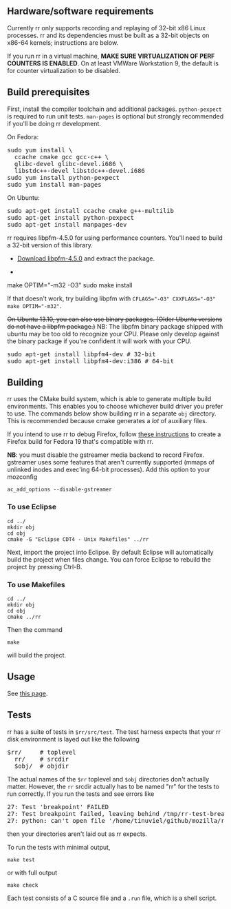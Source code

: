 ## Hardware/software requirements

Currently rr only supports recording and replaying of 32-bit x86 Linux processes.  rr and its dependencies must be built as a 32-bit objects on x86-64 kernels; instructions are below.

If you run rr in a virtual machine, **MAKE SURE VIRTUALIZATION OF PERF COUNTERS IS ENABLED**.  On at least VMWare Workstation 9, the default is for counter virtualization to be disabled.

## Build prerequisites

First, install the compiler toolchain and additional packages.  `python-pexpect` is required to run unit tests.  `man-pages` is optional but strongly recommended if you'll be doing rr development. 

On Fedora:
<pre>
sudo yum install \
  ccache cmake gcc gcc-c++ \
  glibc-devel glibc-devel.i686 \
  libstdc++-devel libstdc++-devel.i686
sudo yum install python-pexpect
sudo yum install man-pages
</pre>

On Ubuntu:
<pre>
sudo apt-get install ccache cmake g++-multilib
sudo apt-get install python-pexpect
sudo apt-get install manpages-dev
</pre>

rr requires libpfm-4.5.0 for using performance counters.  You'll need to build a 32-bit version of this library.

* [Download libpfm-4.5.0](http://sourceforge.net/projects/perfmon2/files/libpfm4/libpfm-4.5.0.tar.gz/download) and extract the package.
* <pre>
make OPTIM="-m32 -O3"
sudo make install
</pre>

If that doesn't work, try building libpfm with `CFLAGS="-O3" CXXFLAGS="-O3" make OPTIM="-m32"`.

<s>On Ubuntu 13.10, you can also use binary packages.  (Older Ubuntu versions do not have a libpfm package.)</s>  NB: The libpfm binary package shipped with ubuntu may be too old to recognize your CPU.  Please only develop against the binary package if you're confident it will work with your CPU.
<pre>
sudo apt-get install libpfm4-dev # 32-bit
sudo apt-get install libpfm4-dev:i386 # 64-bit
</pre>

## Building

rr uses the CMake build system, which is able to generate multiple build environments.  This enables you to choose whichever build driver you prefer to use.  The commands below show building rr in a separate `obj` directory.  This is recommended because cmake generates a *lot* of auxiliary files.

If you intend to use rr to debug Firefox, follow [these instructions](https://developer.mozilla.org/en-US/docs/Compiling_32-bit_Firefox_on_a_Linux_64-bit_OS#Instructions_for_Fedora_19) to create a Firefox build for Fedora 19 that's compatible with rr.

**NB**: you must disable the gstreamer media backend to record Firefox.  gstreamer uses some features that aren't currently supported (mmaps of unlinked inodes and exec'ing 64-bit processes).  Add this option to your mozconfig

    ac_add_options --disable-gstreamer

### To use Eclipse

    cd ../
    mkdir obj
    cd obj
    cmake -G "Eclipse CDT4 - Unix Makefiles" ../rr

Next, import the project into Eclipse.  By default Eclipse will automatically build the project when files change.  You can force Eclipse to rebuild the project by pressing Ctrl-B.

### To use Makefiles

    cd ../
    mkdir obj
    cd obj
    cmake ../rr

Then the command

    make

will build the project.

## Usage

See [this page](Usage).

## Tests

rr has a suite of tests in `$rr/src/test`.  The test harness expects that your rr disk environment is layed out like the following
<pre>
$rr/     # toplevel
  rr/    # srcdir
  $obj/  # objdir
</pre>
The actual names of the `$rr` toplevel and `$obj` directories don't actually matter.  However, the `rr` srcdir actually has to be named "rr" for the tests to run correctly.  If you run the tests and see errors like
<pre>
27: Test 'breakpoint' FAILED
27: Test breakpoint failed, leaving behind /tmp/rr-test-breakpoint-nChiktKdP
27: python: can't open file '/home/tinuviel/github/mozilla/rr/obj/../rr/src/test/breakpoint.py': [Errno 2] No such file or directory
</pre>
then your directories aren't laid out as rr expects.

To run the tests with minimal output,

    make test

or with full output

    make check

Each test consists of a C source file and a `.run` file, which is a shell script.